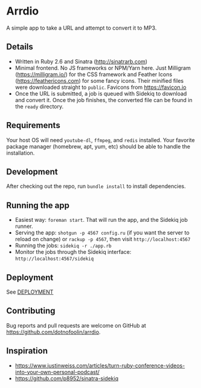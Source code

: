 # Arrdio

A simple app to take a URL and attempt to convert it to MP3.

## Details

* Written in Ruby 2.6 and Sinatra (http://sinatrarb.com)
* Minimal frontend. No JS frameworks or NPM/Yarn here. Just Milligram (https://milligram.io/) for the CSS framework and Feather Icons (https://feathericons.com) for some fancy icons. Their minified files were downloaded straight to `public`. Favicons from https://favicon.io
* Once the URL is submitted, a job is queued with Sidekiq to download and convert it. Once the job finishes, the converted file can be found in the `ready` directory.

## Requirements

Your host OS will need `youtube-dl`, `ffmpeg`, and `redis` installed. Your favorite package manager (homebrew, apt, yum, etc) should be able to handle the installation.

## Development

After checking out the repo, run `bundle install` to install dependencies.

## Running the app

* Easiest way: `foreman start`. That will run the app, and the Sidekiq job runner.
* Serving the app: `shotgun -p 4567 config.ru` (if you want the server to reload on change) or `rackup -p 4567`, then visit `http://localhost:4567`
* Running the jobs: `sidekiq -r ./app.rb`
* Monitor the jobs through the Sidekiq interface: `http://localhost:4567/sidekiq`

## Deployment

See [DEPLOYMENT](deployment/DEPLOYMENT.md)

## Contributing

Bug reports and pull requests are welcome on GitHub at https://github.com/dotnofoolin/arrdio.

## Inspiration

* https://www.justinweiss.com/articles/turn-ruby-conference-videos-into-your-own-personal-podcast/
* https://github.com/p8952/sinatra-sidekiq
